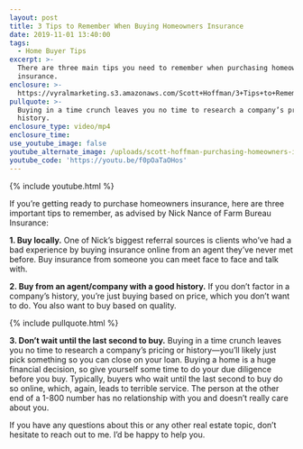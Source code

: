 ```yaml
---
layout: post
title: 3 Tips to Remember When Buying Homeowners Insurance
date: 2019-11-01 13:40:00
tags:
  - Home Buyer Tips
excerpt: >-
  There are three main tips you need to remember when purchasing homeowners
  insurance.
enclosure: >-
  https://vyralmarketing.s3.amazonaws.com/Scott+Hoffman/3+Tips+to+Remember+When+Buying+Homeowners+Insurance.mp4
pullquote: >-
  Buying in a time crunch leaves you no time to research a company’s pricing or
  history.
enclosure_type: video/mp4
enclosure_time:
use_youtube_image: false
youtube_alternate_image: /uploads/scott-hoffman-purchasing-homeowners-insurance-youtube.png
youtube_code: 'https://youtu.be/f0pOaTaOHos'
---
```


{% include youtube.html %}

If you’re getting ready to purchase homeowners insurance, here are three important tips to remember, as advised by Nick Nance of Farm Bureau Insurance:

**1\. Buy locally.** One of Nick’s biggest referral sources is clients who’ve had a bad experience by buying insurance online from an agent they’ve never met before. Buy insurance from someone you can meet face to face and talk with.&nbsp;

**2\. Buy from an agent/company with a good history.** If you don’t factor in a company’s history, you’re just buying based on price, which you don’t want to do. You also want to buy based on quality.&nbsp;

{% include pullquote.html %}

**3\. Don’t wait until the last second to buy.** Buying in a time crunch leaves you no time to research a company’s pricing or history—you’ll likely just pick something so you can close on your loan. Buying a home is a huge financial decision, so give yourself some time to do your due diligence before you buy. Typically, buyers who wait until the last second to buy do so online, which, again, leads to terrible service. The person at the other end of a 1-800 number has no relationship with you and doesn’t really care about you.&nbsp;

If you have any questions about this or any other real estate topic, don’t hesitate to reach out to me. I’d be happy to help you.&nbsp;